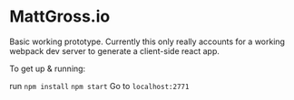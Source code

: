 # MattGross.io

Basic working prototype. Currently this only really accounts for a working webpack dev server to generate a client-side react app.

To get up & running:

run `npm install`
`npm start`
Go to `localhost:2771`
